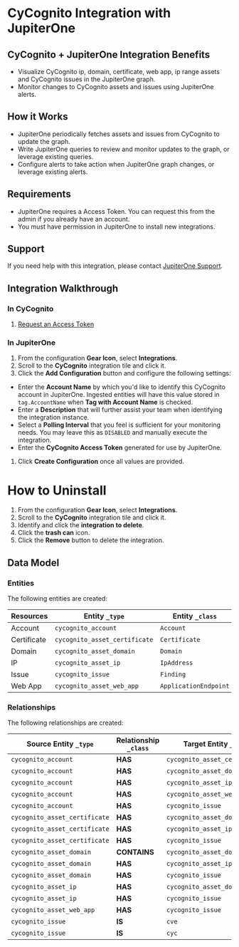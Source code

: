 # CyCognito Integration with JupiterOne

## CyCognito + JupiterOne Integration Benefits

- Visualize CyCognito ip, domain, certificate, web app, ip range assets and
  CyCognito issues in the JupiterOne graph.
- Monitor changes to CyCognito assets and issues using JupiterOne alerts.

## How it Works

- JupiterOne periodically fetches assets and issues from CyCognito to update the
  graph.
- Write JupiterOne queries to review and monitor updates to the graph, or
  leverage existing queries.
- Configure alerts to take action when JupiterOne graph changes, or leverage
  existing alerts.

## Requirements

- JupiterOne requires a Access Token. You can request this from the admin if you
  already have an account.
- You must have permission in JupiterOne to install new integrations.

## Support

If you need help with this integration, please contact
[JupiterOne Support](https://support.jupiterone.io).

## Integration Walkthrough

### In CyCognito

1. [Request an Access Token](https://example.com/docs/generating-api-keys)

### In JupiterOne

1. From the configuration **Gear Icon**, select **Integrations**.
2. Scroll to the **CyCognito** integration tile and click it.
3. Click the **Add Configuration** button and configure the following settings:

- Enter the **Account Name** by which you'd like to identify this CyCognito
  account in JupiterOne. Ingested entities will have this value stored in
  `tag.AccountName` when **Tag with Account Name** is checked.
- Enter a **Description** that will further assist your team when identifying
  the integration instance.
- Select a **Polling Interval** that you feel is sufficient for your monitoring
  needs. You may leave this as `DISABLED` and manually execute the integration.
- Enter the **CyCognito Access Token** generated for use by JupiterOne.

1. Click **Create Configuration** once all values are provided.

# How to Uninstall

1. From the configuration **Gear Icon**, select **Integrations**.
2. Scroll to the **CyCognito** integration tile and click it.
3. Identify and click the **integration to delete**.
4. Click the **trash can** icon.
5. Click the **Remove** button to delete the integration.

<!-- {J1_DOCUMENTATION_MARKER_START} -->
<!--
********************************************************************************
NOTE: ALL OF THE FOLLOWING DOCUMENTATION IS GENERATED USING THE
"j1-integration document" COMMAND. DO NOT EDIT BY HAND! PLEASE SEE THE DEVELOPER
DOCUMENTATION FOR USAGE INFORMATION:

https://github.com/JupiterOne/sdk/blob/main/docs/integrations/development.md
********************************************************************************
-->

## Data Model

### Entities

The following entities are created:

| Resources   | Entity `_type`                | Entity `_class`       |
| ----------- | ----------------------------- | --------------------- |
| Account     | `cycognito_account`           | `Account`             |
| Certificate | `cycognito_asset_certificate` | `Certificate`         |
| Domain      | `cycognito_asset_domain`      | `Domain`              |
| IP          | `cycognito_asset_ip`          | `IpAddress`           |
| Issue       | `cycognito_issue`             | `Finding`             |
| Web App     | `cycognito_asset_web_app`     | `ApplicationEndpoint` |

### Relationships

The following relationships are created:

| Source Entity `_type`         | Relationship `_class` | Target Entity `_type`         |
| ----------------------------- | --------------------- | ----------------------------- |
| `cycognito_account`           | **HAS**               | `cycognito_asset_certificate` |
| `cycognito_account`           | **HAS**               | `cycognito_asset_domain`      |
| `cycognito_account`           | **HAS**               | `cycognito_asset_ip`          |
| `cycognito_account`           | **HAS**               | `cycognito_asset_web_app`     |
| `cycognito_account`           | **HAS**               | `cycognito_issue`             |
| `cycognito_asset_certificate` | **HAS**               | `cycognito_asset_domain`      |
| `cycognito_asset_certificate` | **HAS**               | `cycognito_asset_ip`          |
| `cycognito_asset_certificate` | **HAS**               | `cycognito_issue`             |
| `cycognito_asset_domain`      | **CONTAINS**          | `cycognito_asset_domain`      |
| `cycognito_asset_domain`      | **HAS**               | `cycognito_asset_ip`          |
| `cycognito_asset_domain`      | **HAS**               | `cycognito_issue`             |
| `cycognito_asset_ip`          | **HAS**               | `cycognito_asset_domain`      |
| `cycognito_asset_ip`          | **HAS**               | `cycognito_issue`             |
| `cycognito_asset_web_app`     | **HAS**               | `cycognito_issue`             |
| `cycognito_issue`             | **IS**                | `cve`                         |
| `cycognito_issue`             | **IS**                | `cyc`                         |

<!--
********************************************************************************
END OF GENERATED DOCUMENTATION AFTER BELOW MARKER
********************************************************************************
-->
<!-- {J1_DOCUMENTATION_MARKER_END} -->
